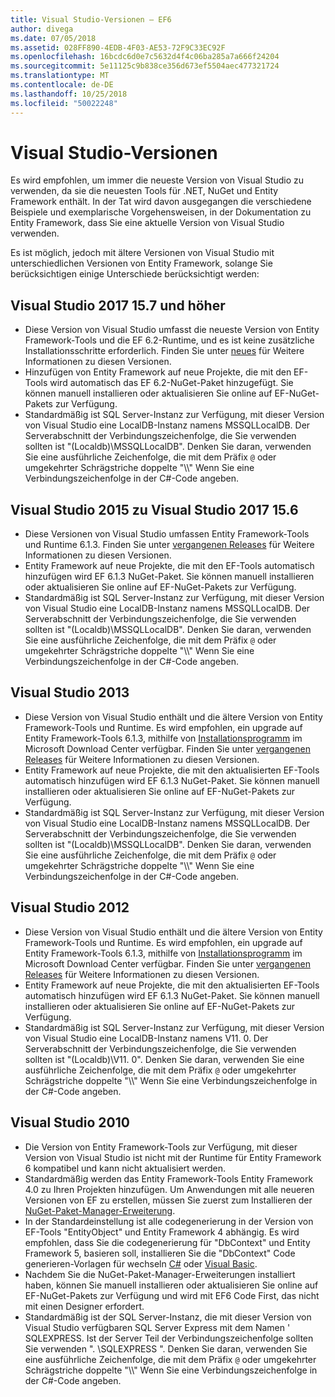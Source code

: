 ```yaml
---
title: Visual Studio-Versionen – EF6
author: divega
ms.date: 07/05/2018
ms.assetid: 028FF890-4EDB-4F03-AE53-72F9C33EC92F
ms.openlocfilehash: 16bcdc6d0e7c5632d4f4c06ba285a7a666f24204
ms.sourcegitcommit: 5e11125c9b838ce356d673ef5504aec477321724
ms.translationtype: MT
ms.contentlocale: de-DE
ms.lasthandoff: 10/25/2018
ms.locfileid: "50022248"
---
```

# <a name="visual-studio-releases"></a>Visual Studio-Versionen

Es wird empfohlen, um immer die neueste Version von Visual Studio zu verwenden, da sie die neuesten Tools für .NET, NuGet und Entity Framework enthält.
In der Tat wird davon ausgegangen die verschiedene Beispiele und exemplarische Vorgehensweisen, in der Dokumentation zu Entity Framework, dass Sie eine aktuelle Version von Visual Studio verwenden.

Es ist möglich, jedoch mit ältere Versionen von Visual Studio mit unterschiedlichen Versionen von Entity Framework, solange Sie berücksichtigen einige Unterschiede berücksichtigt werden:

## <a name="visual-studio-2017-157-and-newer"></a>Visual Studio 2017 15.7 und höher

- Diese Version von Visual Studio umfasst die neueste Version von Entity Framework-Tools und die EF 6.2-Runtime, und es ist keine zusätzliche Installationsschritte erforderlich.
Finden Sie unter [neues](~/ef6/what-is-new/index.md) für Weitere Informationen zu diesen Versionen.
- Hinzufügen von Entity Framework auf neue Projekte, die mit den EF-Tools wird automatisch das EF 6.2-NuGet-Paket hinzugefügt.
Sie können manuell installieren oder aktualisieren Sie online auf EF-NuGet-Pakets zur Verfügung.
- Standardmäßig ist SQL Server-Instanz zur Verfügung, mit dieser Version von Visual Studio eine LocalDB-Instanz namens MSSQLLocalDB.
Der Serverabschnitt der Verbindungszeichenfolge, die Sie verwenden sollten ist "(Localdb)\\MSSQLLocalDB".
Denken Sie daran, verwenden Sie eine ausführliche Zeichenfolge, die mit dem Präfix `@` oder umgekehrter Schrägstriche doppelte "\\\\" Wenn Sie eine Verbindungszeichenfolge in der C#-Code angeben.  


## <a name="visual-studio-2015-to-visual-studio-2017-156"></a>Visual Studio 2015 zu Visual Studio 2017 15.6

- Diese Versionen von Visual Studio umfassen Entity Framework-Tools und Runtime 6.1.3.
Finden Sie unter [vergangenen Releases](~/ef6/what-is-new/past-releases.md#ef-613) für Weitere Informationen zu diesen Versionen.
- Entity Framework auf neue Projekte, die mit den EF-Tools automatisch hinzufügen wird EF 6.1.3 NuGet-Paket.
Sie können manuell installieren oder aktualisieren Sie online auf EF-NuGet-Pakets zur Verfügung.
- Standardmäßig ist SQL Server-Instanz zur Verfügung, mit dieser Version von Visual Studio eine LocalDB-Instanz namens MSSQLLocalDB.
Der Serverabschnitt der Verbindungszeichenfolge, die Sie verwenden sollten ist "(Localdb)\\MSSQLLocalDB".
Denken Sie daran, verwenden Sie eine ausführliche Zeichenfolge, die mit dem Präfix `@` oder umgekehrter Schrägstriche doppelte "\\\\" Wenn Sie eine Verbindungszeichenfolge in der C#-Code angeben.  


## <a name="visual-studio-2013"></a>Visual Studio 2013
- Diese Version von Visual Studio enthält und die ältere Version von Entity Framework-Tools und Runtime.
Es wird empfohlen, ein upgrade auf Entity Framework-Tools 6.1.3, mithilfe von [Installationsprogramm](https://www.microsoft.com/download/details.aspx?id=40762) im Microsoft Download Center verfügbar.
Finden Sie unter [vergangenen Releases](~/ef6/what-is-new/past-releases.md#ef-613) für Weitere Informationen zu diesen Versionen.
- Entity Framework auf neue Projekte, die mit den aktualisierten EF-Tools automatisch hinzufügen wird EF 6.1.3 NuGet-Paket.
Sie können manuell installieren oder aktualisieren Sie online auf EF-NuGet-Pakets zur Verfügung.
- Standardmäßig ist SQL Server-Instanz zur Verfügung, mit dieser Version von Visual Studio eine LocalDB-Instanz namens MSSQLLocalDB.
Der Serverabschnitt der Verbindungszeichenfolge, die Sie verwenden sollten ist "(Localdb)\\MSSQLLocalDB".
Denken Sie daran, verwenden Sie eine ausführliche Zeichenfolge, die mit dem Präfix `@` oder umgekehrter Schrägstriche doppelte "\\\\" Wenn Sie eine Verbindungszeichenfolge in der C#-Code angeben.  

## <a name="visual-studio-2012"></a>Visual Studio 2012

- Diese Version von Visual Studio enthält und die ältere Version von Entity Framework-Tools und Runtime.
Es wird empfohlen, ein upgrade auf Entity Framework-Tools 6.1.3, mithilfe von [Installationsprogramm](https://www.microsoft.com/download/details.aspx?id=40762) im Microsoft Download Center verfügbar.
Finden Sie unter [vergangenen Releases](~/ef6/what-is-new/past-releases.md#ef-613) für Weitere Informationen zu diesen Versionen.
- Entity Framework auf neue Projekte, die mit den aktualisierten EF-Tools automatisch hinzufügen wird EF 6.1.3 NuGet-Paket.
Sie können manuell installieren oder aktualisieren Sie online auf EF-NuGet-Pakets zur Verfügung.
- Standardmäßig ist SQL Server-Instanz zur Verfügung, mit dieser Version von Visual Studio eine LocalDB-Instanz namens V11. 0.
Der Serverabschnitt der Verbindungszeichenfolge, die Sie verwenden sollten ist "(Localdb)\\V11. 0".
Denken Sie daran, verwenden Sie eine ausführliche Zeichenfolge, die mit dem Präfix `@` oder umgekehrter Schrägstriche doppelte "\\\\" Wenn Sie eine Verbindungszeichenfolge in der C#-Code angeben.  

## <a name="visual-studio-2010"></a>Visual Studio 2010

- Die Version von Entity Framework-Tools zur Verfügung, mit dieser Version von Visual Studio ist nicht mit der Runtime für Entity Framework 6 kompatibel und kann nicht aktualisiert werden.
- Standardmäßig werden das Entity Framework-Tools Entity Framework 4.0 zu Ihren Projekten hinzufügen.
Um Anwendungen mit alle neueren Versionen von EF zu erstellen, müssen Sie zuerst zum Installieren der [NuGet-Paket-Manager-Erweiterung](https://marketplace.visualstudio.com/items?itemName=NuGetTeam.NuGetPackageManager).
- In der Standardeinstellung ist alle codegenerierung in der Version von EF-Tools "EntityObject" und Entity Framework 4 abhängig.
Es wird empfohlen, dass Sie die codegenerierung für "DbContext" und Entity Framework 5, basieren soll, installieren Sie die "DbContext" Code generieren-Vorlagen für wechseln [C#](https://marketplace.visualstudio.com/items?itemName=EntityFrameworkTeam.EF5xDbContextGeneratorforC) oder [Visual Basic](https://marketplace.visualstudio.com/items?itemName=EntityFrameworkTeam.EF5xDbContextGeneratorforVBNET).
- Nachdem Sie die NuGet-Paket-Manager-Erweiterungen installiert haben, können Sie manuell installieren oder aktualisieren Sie online auf EF-NuGet-Pakets zur Verfügung und wird mit EF6 Code First, das nicht mit einen Designer erfordert.
- Standardmäßig ist der SQL Server-Instanz, die mit dieser Version von Visual Studio verfügbaren SQL Server Express mit dem Namen ' SQLEXPRESS.
Ist der Server Teil der Verbindungszeichenfolge sollten Sie verwenden ". \\SQLEXPRESS ".
Denken Sie daran, verwenden Sie eine ausführliche Zeichenfolge, die mit dem Präfix `@` oder umgekehrter Schrägstriche doppelte "\\\\" Wenn Sie eine Verbindungszeichenfolge in der C#-Code angeben.
